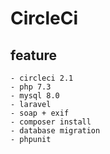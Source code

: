 # CircleCi

## feature
    - circleci 2.1
    - php 7.3
    - mysql 8.0
    - laravel
    - soap + exif
    - composer install
    - database migration
    - phpunit